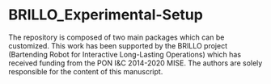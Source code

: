 # BRILLO_Experimental-Setup
The repository is composed of two main packages which can be customized. 
This work has been supported by the BRILLO project (Bartending Robot for Interactive Long-Lasting Operations) which has received funding from the PON I&C 2014-2020 MISE. 
The authors are solely responsible for the content of this manuscript.
